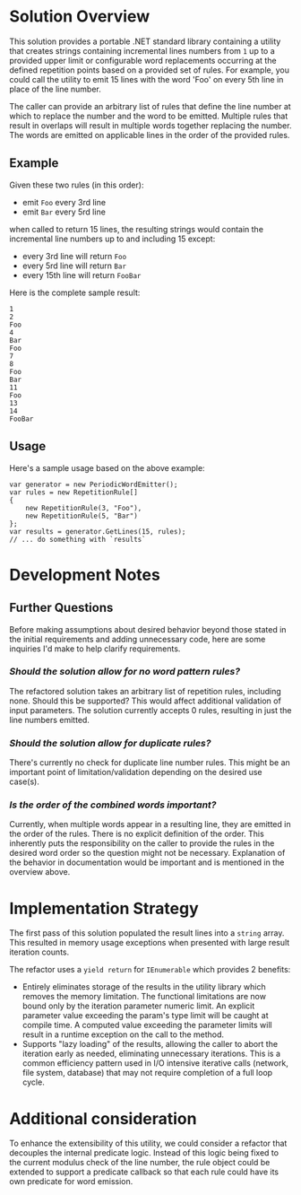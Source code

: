 # Solution Overview

This solution provides a portable .NET standard library containing a utility that creates strings containing incremental lines numbers from `1` up to a provided upper limit or configurable word replacements occurring at the defined repetition points based on a provided set of rules. For example, you could call the utility to emit 15 lines with the word 'Foo' on every 5th line in place of the line number. 

The caller can provide an arbitrary list of rules that define the line number at which to replace the number and the word to be emitted. Multiple rules that result in overlaps will result in multiple words together replacing the number. The words are emitted on applicable lines in the order of the provided rules.

## Example
Given these two rules (in this order):
* emit `Foo` every 3rd line
* emit `Bar` every 5rd line

when called to return 15 lines, the resulting strings would contain the incremental line numbers up to and including 15 except:
* every 3rd line will return `Foo`
* every 5rd line will return `Bar`
* every 15th line will return `FooBar`

Here is the complete sample result:

```
1
2
Foo
4
Bar
Foo
7
8
Foo
Bar
11
Foo
13
14
FooBar
```

## Usage

Here's a sample usage based on the above example:
```
var generator = new PeriodicWordEmitter();
var rules = new RepetitionRule[]
{
	new RepetitionRule(3, "Foo"),
	new RepetitionRule(5, "Bar")
};
var results = generator.GetLines(15, rules);
// ... do something with `results`
```

# Development Notes

## Further Questions
Before making assumptions about desired behavior beyond those stated in the initial requirements and adding unnecessary code, here are some inquiries I'd make to help clarify requirements.

### *Should the solution allow for no word pattern rules?*
The refactored solution takes an arbitrary list of repetition rules, including none. Should this be supported? This would affect additional validation of input parameters. The solution currently accepts 0 rules, resulting in just the line numbers emitted.

### *Should the solution allow for duplicate rules?*
There's currently no check for duplicate line number rules. This might be an important point of limitation/validation depending on the desired use case(s).

### *Is the order of the combined words important?*
Currently, when multiple words appear in a resulting line, they are emitted in the order of the rules. There is no explicit definition of the order. This inherently puts the responsibility on the caller to provide the rules in the desired word order so the question might not be necessary. Explanation of the behavior in documentation would be important and is mentioned in the overview above.

# Implementation Strategy
The first pass of this solution populated the result lines into a `string` array. This resulted in memory usage exceptions when presented with large result iteration counts.

The refactor uses a `yield return` for `IEnumerable` which provides 2 benefits:
* Entirely eliminates storage of the results in the utility library which removes the memory limitation. The functional limitations are now bound only by the iteration parameter numeric limit. An explicit parameter value exceeding the param's type limit will be caught at compile time. A computed value exceeding the parameter limits will result in a runtime exception on the call to the method.
* Supports "lazy loading" of the results, allowing the caller to abort the iteration early as needed, eliminating unnecessary iterations. This is a common efficiency pattern used in I/O intensive iterative calls (network, file system, database) that may not require completion of a full loop cycle.

# Additional consideration

To enhance the extensibility of this utility, we could consider a refactor that decouples the internal predicate logic. Instead of this logic being fixed to the current modulus check of the line number, the rule object could be extended to support a predicate callback so that each rule could have its own predicate for word emission.